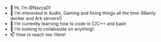 - 👋 Hi, I’m @Nazza01
- 👀 I’m interested in Audio, Gaming and fixing things all the time (Mainly docker and Ark servers!)
- 🌱 I’m currently learning how to code in C/C++ and bash
- 💞️ I’m looking to collaborate on anything!
- 📫 How to reach me: Here!

<!---
Nazza01/Nazza01 is a ✨ special ✨ repository because its `README.md` (this file) appears on your GitHub profile.
You can click the Preview link to take a look at your changes.
--->
